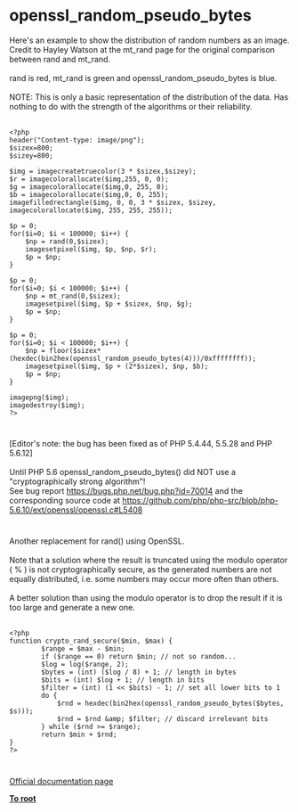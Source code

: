 # openssl_random_pseudo_bytes



Here&apos;s an example to show the distribution of random numbers as an image. Credit to Hayley Watson at the mt_rand page for the original comparison between rand and mt_rand.<br><br>rand is red, mt_rand is green and openssl_random_pseudo_bytes is blue.<br><br>NOTE: This is only a basic representation of the distribution of the data. Has nothing to do with the strength of the algorithms or their reliability.<br><br>

```
<?php
header("Content-type: image/png");
$sizex=800;
$sizey=800;

$img = imagecreatetruecolor(3 * $sizex,$sizey);
$r = imagecolorallocate($img,255, 0, 0);
$g = imagecolorallocate($img,0, 255, 0);
$b = imagecolorallocate($img,0, 0, 255);
imagefilledrectangle($img, 0, 0, 3 * $sizex, $sizey, imagecolorallocate($img, 255, 255, 255));

$p = 0;
for($i=0; $i < 100000; $i++) {
    $np = rand(0,$sizex);
    imagesetpixel($img, $p, $np, $r);
    $p = $np;
}

$p = 0;
for($i=0; $i < 100000; $i++) {
    $np = mt_rand(0,$sizex);
    imagesetpixel($img, $p + $sizex, $np, $g);
    $p = $np;
}

$p = 0;
for($i=0; $i < 100000; $i++) {
    $np = floor($sizex*(hexdec(bin2hex(openssl_random_pseudo_bytes(4)))/0xffffffff));
    imagesetpixel($img, $p + (2*$sizex), $np, $b);
    $p = $np;
}

imagepng($img);
imagedestroy($img);
?>
```
  

#

[Editor&apos;s note: the bug has been fixed as of PHP 5.4.44, 5.5.28 and PHP 5.6.12]<br><br>Until PHP 5.6 openssl_random_pseudo_bytes() did NOT use a "cryptographically strong algorithm"! <br>See bug report https://bugs.php.net/bug.php?id=70014 and the corresponding source code at https://github.com/php/php-src/blob/php-5.6.10/ext/openssl/openssl.c#L5408  

#

Another replacement for rand() using OpenSSL.<br><br>Note that a solution where the result is truncated using the modulo operator ( % ) is not cryptographically secure, as the generated numbers are not equally distributed, i.e. some numbers may occur more often than others.<br><br>A better solution than using the modulo operator is to drop the result if it is too large and generate a new one.<br><br>

```
<?php
function crypto_rand_secure($min, $max) {
        $range = $max - $min;
        if ($range == 0) return $min; // not so random...
        $log = log($range, 2);
        $bytes = (int) ($log / 8) + 1; // length in bytes
        $bits = (int) $log + 1; // length in bits
        $filter = (int) (1 << $bits) - 1; // set all lower bits to 1
        do {
            $rnd = hexdec(bin2hex(openssl_random_pseudo_bytes($bytes, $s)));
            $rnd = $rnd &amp; $filter; // discard irrelevant bits
        } while ($rnd >= $range);
        return $min + $rnd;
}
?>
```
  

#

[Official documentation page](https://www.php.net/manual/en/function.openssl-random-pseudo-bytes.php)

**[To root](/README.md)**